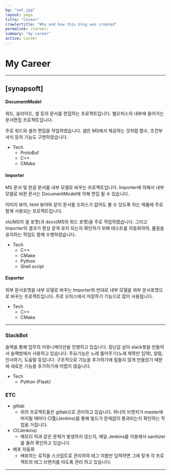 ```yaml
---
bg: "owl.jpg"
layout: page
title: "Career"
crawlertitle: "Why and how this blog was created"
permalink: /career/
summary: "my career"
active: career
---
```

# My Career
***
## [synapsoft]
#### DocumentModel

워드, 슬라이드, 셀 등의 문서를 편집하는 프로젝트입니다. 웹오피스의 내부에 들어가는 문서편집 프로젝트입니다.

주로 워드와 셀의 편집을 작업하였습니다. 셀은 MS에서 제공하는 것처럼 함수, 조건부서식 등의 기능도 구현하였습니다.
- Tech
	- ProtoBuf
	- C++
	- CMake

#### Importer

MS 문서 및 한글 문서를 내부 모델로 바꾸는 프로젝트입니다. Importer에 의해서 내부 모델로 바뀐 문서는 DocumentModel에 의해 편집 될 수 있습니다.

이미지 뷰어, html 뷰어와 같이 문서를 오피스가 없어도 볼 수 있도록 하는 제품에 주로 함께 사용되는 프로젝트입니다.

xls(MS의 셀 포맷)과 docx(MS의 워드 포맷)을 주로 작업하였습니다. 그리고 Importer의 결과가 항상 같게 유지 되는지 확인하기 위해 테스트를 자동화하여, 품질을 유지하는 작업도 함께 수행하였습니다.
- Tech
	- C++
	- CMake
	- Python
	- Shell script

#### Exporter

외부 문서포맷을 내부 모델로 바꾸는 Importer와 반대로 내부 모델을 외부 문서포맷으로 바꾸는 프로젝트입니다. 주로 오피스에서 저장하기 기능으로 많이 사용됩니다.
- Tech
	- C++
	- CMake

*****

### SlackBot

슬랙을 통해 업무의 커뮤니케이션을 진행하고 있습니다. 장난감 삼아 slack봇을 만들어서 슬랙방에서 사용하고 있습니다.
주요기능은 노래 틀어주기(노래 제목만 입력), 알람, 인사하기, 도움말 등입니다.
구조적으로 기능을 추가하기에 힘들지 않게 만들었기 때문에 새로운 기능을 추가하기에 어렵지 않습니다.
- Tech
	- Python (Flask)

### ETC

- gitlab
	- 위의 프로젝트들은 gitlab으로 관리하고 있습니다. 하나의 브랜치가 master에 머지될 때마다 CI툴(Jenkins)를 통해 빌드가 문제없이 통과되는지 확인하는 작업을 거칩니다.
- CI(Jenkins)
	- 메모리 릭과 같은 문제가 발생하지 않는지, 매일 Jenkins를 이용해서 sanitizer를 돌려 확인하고 있습니다.
- 배포 자동화
	- 배포하는 로직을 스크립트로 관리하여 테그 이름만 입력하면 그에 맞게 각 프로젝트의 테그 브랜치를 따도록 관리 하고 있습니다.


*****

